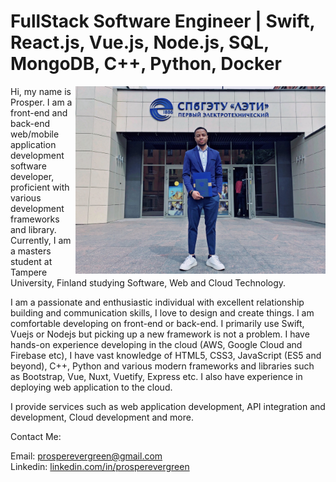 
# FullStack Software Engineer | Swift, React.js, Vue.js, Node.js, SQL, MongoDB, C++, Python, Docker 
<img src="https://github.com/prosperevergreen/prosperevergreen/blob/master/official-photo.jpg" align="right" width="400" />

Hi, my name is Prosper. I am a front-end and back-end web/mobile application development software developer, proficient with various development frameworks and library. Currently, I am a masters student at Tampere University, Finland studying Software, Web and Cloud Technology.

I am a passionate and enthusiastic individual with excellent relationship building and communication skills, I love to design and create things.
I am comfortable developing on front-end or back-end.
I primarily use Swift, Vuejs or Nodejs but picking up a new framework is not a problem.
I have hands-on experience developing in the cloud (AWS, Google Cloud and Firebase etc), I have vast knowledge of HTML5, CSS3, JavaScript (ES5 and beyond), C++, Python and various modern frameworks and libraries such as Bootstrap, Vue, Nuxt, Vuetify, Express etc. I also have experience in deploying web application to the cloud.

I provide services such as web application development, API integration and development, Cloud development and more.

Contact Me:

Email: [prosperevergreen@gmail.com](mailto:prosperevergreen@gmail.com) <br />
Linkedin: [linkedin.com/in/prosperevergreen](https://www.linkedin.com/in/prosperevergreen) <br />
